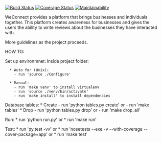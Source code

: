 [![Build Status](https://travis-ci.org/johnmutuma5/WeConnect.svg?branch=master)](https://travis-ci.org/johnmutuma5/WeConnect)
[![Coverage Status](https://coveralls.io/repos/github/johnmutuma5/WeConnect/badge.svg?branch=master)](https://coveralls.io/github/johnmutuma5/WeConnect?branch=master)
[![Maintainability](https://api.codeclimate.com/v1/badges/a99a88d28ad37a79dbf6/maintainability)](https://codeclimate.com/github/codeclimate/codeclimate/maintainability)


WeConnect provides a platform that brings businesses and individuals together.
This platform creates awareness for businesses and gives the users the ability to write reviews about the businesses they have interacted with.  

More guidelines as the project proceeds.



HOW TO:

  Set up environmnet:
    Inside project folder:

      * Auto for (Unix):
        - run 'source ./Configure'

      * Manual:
        - run 'make venv' to install virtualenv
        - run 'source ./venv/bin/activate'
        - run 'make install' to install dependencies

  Database tables:
    * Create
      - run 'python tables.py create'  or
      - run 'make tables'
    * Drop
      - run 'python tables.py drop'  or
      - run 'make drop_all'

  Run:
    * run 'python run.py'   or
    * run 'make run'

  Test:
    * run 'py.test -vv' or
    * run 'nosetests --exe -v --with-coverage --cover-package=app'  or
    * run 'make test' 
